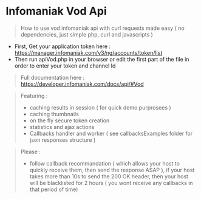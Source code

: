 # Infomaniak Vod Api
> How to use vod infomaniak api with curl requests made easy ( no dependencies, just simple php, curl and javascripts )
* First, Get your application token here : https://manager.infomaniak.com/v3/ng/accounts/token/list
* Then run apiVod.php in your browser or edit the first part of the file in order to enter your token and channel Id
> Full documentation here : https://developer.infomaniak.com/docs/api/#Vod


> Featuring :
> - caching results in session ( for quick demo purprosees )
> - caching thumbnails
> - on the fly secure token creation
> - statistics and ajax actions
> - Callbacks handler and worker ( see callbacksExamples folder for json responses structure )

> Please : 
> - follow callback recommandation ( which allows your host to quickly receive them, then send the response ASAP ), if your host takes more than 10s to send the 200 OK header, then your host will be blacklisted for 2 hours ( you wont receive any callbacks in that period of time)
